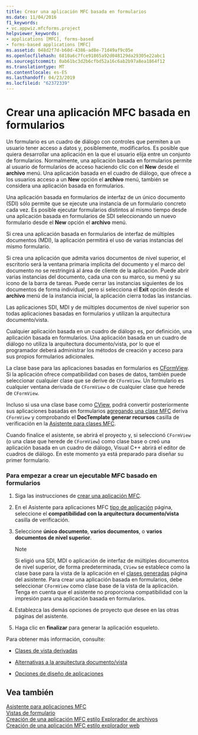 ```yaml
---
title: Crear una aplicación MFC basada en formularios
ms.date: 11/04/2016
f1_keywords:
- vc.appwiz.mfcforms.project
helpviewer_keywords:
- applications [MFC], forms-based
- forms-based applications [MFC]
ms.assetid: 048d2f7d-b60d-4386-ad8e-71d49af9c05e
ms.openlocfilehash: 6810a6c7fce91865a92d048129da29305e22abc1
ms.sourcegitcommit: 0ab61bc3d2b6cfbd52a16c6ab2b97a8ea1864f12
ms.translationtype: MT
ms.contentlocale: es-ES
ms.lasthandoff: 04/23/2019
ms.locfileid: "62372339"
---
```

# <a name="creating-a-forms-based-mfc-application"></a>Crear una aplicación MFC basada en formularios

Un formulario es un cuadro de diálogo con controles que permiten a un usuario tener acceso a datos y, posiblemente, modificarlos. Es posible que quiera desarrollar una aplicación en la que el usuario elija entre un conjunto de formularios. Normalmente, una aplicación basada en formularios permite al usuario de formularios de acceso haciendo clic con el **New** desde el **archivo** menú. Una aplicación basada en el cuadro de diálogo, que ofrece a los usuarios acceso a un **New** opción el **archivo** menú, también se considera una aplicación basada en formularios.

Una aplicación basada en formularios de interfaz de un único documento (SDI) sólo permite que se ejecute una instancia de un formulario concreto cada vez. Es posible ejecutar formularios distintos al mismo tiempo desde una aplicación basada en formularios de SDI seleccionando un nuevo formulario desde el **New** opción el **archivo** menú.

Si crea una aplicación basada en formularios de interfaz de múltiples documentos (MDI), la aplicación permitirá el uso de varias instancias del mismo formulario.

Si crea una aplicación que admita varios documentos de nivel superior, el escritorio será la ventana primaria implícita del documento y el marco del documento no se restringirá al área de cliente de la aplicación. Puede abrir varias instancias del documento, cada una con su marco, su menú y su icono de la barra de tareas. Puede cerrar las instancias siguientes de los documentos de forma individual, pero si selecciona el **Exit** opción desde el **archivo** menú de la instancia inicial, la aplicación cierra todas las instancias.

Las aplicaciones SDI, MDI y de múltiples documentos de nivel superior son todas aplicaciones basadas en formularios y utilizan la arquitectura documento/vista.

Cualquier aplicación basada en un cuadro de diálogo es, por definición, una aplicación basada en formularios. Una aplicación basada en un cuadro de diálogo no utiliza la arquitectura documento/vista, por lo que el programador deberá administrar los métodos de creación y acceso para sus propios formularios adicionales.

La clase base para las aplicaciones basadas en formularios es [CFormView](../../mfc/reference/cformview-class.md). Si la aplicación ofrece compatibilidad con bases de datos, también puede seleccionar cualquier clase que se derive de `CFormView`. Un formulario es cualquier ventana derivada de `CFormView` o de cualquier clase que herede de `CFormView`.

Incluso si usa una clase base como [CView](../../mfc/reference/cview-class.md), podrá convertir posteriormente sus aplicaciones basadas en formularios [agregando una clase MFC](../../mfc/reference/adding-an-mfc-class.md) deriva `CFormView` y comprobando el **DocTemplate generar recursos** casilla de verificación en la [Asistente para clases MFC](../../mfc/reference/document-template-strings-mfc-add-class-wizard.md).

Cuando finalice el asistente, se abrirá el proyecto y, si seleccionó `CFormView` (o una clase que herede de `CFormView`) como clase base o creó una aplicación basada en un cuadro de diálogo, Visual C++ abrirá el editor de cuadros de diálogo. En este momento ya está preparado para diseñar su primer formulario.

### <a name="to-begin-creating-a-forms-based-mfc-executable"></a>Para empezar a crear un ejecutable MFC basado en formularios

1. Siga las instrucciones de [crear una aplicación MFC](../../mfc/reference/creating-an-mfc-application.md).

1. En el Asistente para aplicaciones MFC [tipo de aplicación](../../mfc/reference/application-type-mfc-application-wizard.md) página, seleccione el **compatibilidad con la arquitectura documento/vista** casilla de verificación.

1. Seleccione **único documento**, **varios documentos**, o **varios documentos de nivel superior**.

    > [!NOTE]
    >  Si eligió una SDI, MDI o aplicación de interfaz de múltiples documentos de nivel superior, de forma predeterminada, `CView` se establece como la clase base para la vista de la aplicación en el [clases generadas](../../mfc/reference/generated-classes-mfc-application-wizard.md) página del asistente. Para crear una aplicación basada en formularios, debe seleccionar `CFormView` como clase base de la vista de la aplicación. Tenga en cuenta que el asistente no proporciona compatibilidad con la impresión para una aplicación basada en formularios.

1. Establezca las demás opciones de proyecto que desee en las otras páginas del asistente.

1. Haga clic en **finalizar** para generar la aplicación esqueleto.

Para obtener más información, consulte:

- [Clases de vista derivadas](../../mfc/derived-view-classes-available-in-mfc.md)

- [Alternativas a la arquitectura documento/vista](../../mfc/alternatives-to-the-document-view-architecture.md)

- [Opciones de diseño de aplicaciones](../../mfc/application-design-choices.md)

## <a name="see-also"></a>Vea también

[Asistente para aplicaciones MFC](../../mfc/reference/mfc-application-wizard.md)<br/>
[Vistas de formulario](../../mfc/form-views-mfc.md)<br/>
[Creación de una aplicación MFC estilo Explorador de archivos](../../mfc/reference/creating-a-file-explorer-style-mfc-application.md)<br/>
[Creación de una aplicación MFC estilo explorador web](../../mfc/reference/creating-a-web-browser-style-mfc-application.md)
